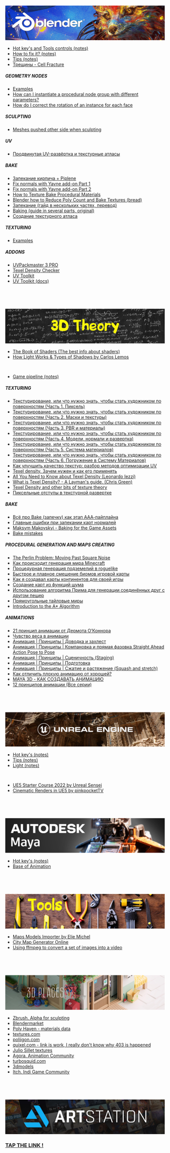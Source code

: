 ![](https://github.com/AazQsc/cg-synopsis/blob/main/blender.jpg)
- [Hot key's and Tools controls (notes)](https://github.com/AazQsc/cg-synopsis/blob/main/blender/hot-keys)
- [How to fix it? (notes)](https://github.com/AazQsc/cg-synopsis/blob/main/blender/noteshowtofixit)
- [Tips (notes)](https://github.com/AazQsc/cg-synopsis/blob/main/blender/triks)
- [Трещины - Cell Fracture](https://youtu.be/OSSzPpLUO1Q)
##### GEOMETRY NODES
- [Examples](https://github.com/AazQsc/cg-synopsis/blob/main/blender/nodes/Examples.md)
- [How can I instantiate a procedural node group with different parameters?](https://blender.stackexchange.com/questions/274485/how-can-i-instantiate-a-procedural-node-group-with-different-parameters)
- [How do I correct the rotation of an instance for each face](https://blender.stackexchange.com/questions/244669/how-do-i-correct-the-rotation-of-an-instance-for-each-face-using-geometry-nodes)
##### SCULPTING
- [Meshes pushed other side when sculpting](https://blender.stackexchange.com/questions/203658/meshes-pushed-other-side-when-sculpting)
##### UV
- [Продвинутая UV-развёртка и текстурные атласы](https://www.youtube.com/watch?v=gQZU48UtYpg)
##### BAKE
- [Запекание кирпича + Piplene](https://youtu.be/98varZf1CMQ)
- [Fix normals with Yavne add-on Part 1](https://www.youtube.com/watch?v=PBaUaF6Agfc)
- [Fix normals with Yavne add-on Part 2](https://www.youtube.com/watch?v=DYsU8EDV_fw&t=1s)
- [How to Texture Bake Procedural Materials](https://www.youtube.com/watch?v=AioskAgcU2U)
- [Blender how to Reduce Poly Count and Bake Textures (bread)](https://www.youtube.com/watch?v=Yx9TvvnxCAM)
- [Запекание (гайд в нескольких частях, перевод)](https://www.youtube.com/watch?v=hh_IaxGeo_I&list=PLW-edvk8DPoABxY7vtXFVtDt56_LFKBUb&index=1)
- [Baking (guide in several parts, original)](https://www.youtube.com/watch?v=MUTdHgif65g&list=PLn3ukorJv4vsa02LIuM_IQF-SASAZBnyi&index=1)
- [Создание текстурного атласа](https://www.youtube.com/watch?v=wA9wvNaBgEA)
##### TEXTURING
- [Examples](https://github.com/AazQsc/cg-synopsis/blob/main/blender/textures/basics-realistic-texturing.md)
##### ADDONS
- [UVPackmaster 3 PRO](https://glukoz.gumroad.com/l/uvpackmaster3)
- [Texel Density Checker](https://mrven.gumroad.com/l/CEIOR)
- [UV Toolkit](https://alexbel.gumroad.com/l/NbMya)
- [UV Toolkit (docs)](https://alexbelyakov.gitlab.io/uv-toolkit-docs/)

<br>
<br>
<br>

![](https://github.com/AazQsc/cg-synopsis/blob/main/theory.jpg)
- [The Book of Shaders (The best info about shaders)](https://thebookofshaders.com/)
- [How Light Works & Types of Shadows by Carlos Lemos](https://80.lv/articles/tutorial-how-light-works-types-of-shadows/)

<br>

- [Game pipeline (notes)](https://github.com/AazQsc/cg-synopsis/blob/main/theory/pipeline)

##### TEXTURING
- [Текстурирование, или что нужно знать, чтобы стать художником по поверхностям (Часть 1. Пиксель)](https://dtf.ru/u/3872-denis-kuznecov/209535-teksturirovanie-ili-chto-nuzhno-znat-chtoby-stat-hudozhnikom-po-poverhnostyam)
- [Текстурирование, или что нужно знать, чтобы стать художником по поверхностям (Часть 2. Маски и текстуры)](https://dtf.ru/u/3872-denis-kuznecov/210209-teksturirovanie-ili-chto-nuzhno-znat-chtoby-stat-hudozhnikom-po-poverhnostyam-chast-2-maski-i-tekstury)
- [Текстурирование, или что нужно знать, чтобы стать художником по поверхностям (Часть 3. PBR и материалы)](https://dtf.ru/u/3872-denis-kuznecov/210838-teksturirovanie-ili-chto-nuzhno-znat-chtoby-stat-hudozhnikom-po-poverhnostyam-chast-3-pbr-i-materialy)
- [Текстурирование, или что нужно знать, чтобы стать художником по поверхностям (Часть 4. Модели, нормали и развертка)](https://dtf.ru/u/3872-denis-kuznecov/211976-teksturirovanie-ili-chto-nuzhno-znat-chtoby-stat-hudozhnikom-po-poverhnostyam-chast-4-modeli-normali-i-razvertka)
- [Текстурирование, или что нужно знать, чтобы стать художником по поверхностям (Часть 5. Система материалов)](https://dtf.ru/u/3872-denis-kuznecov/213001-teksturirovanie-ili-chto-nuzhno-znat-chtoby-stat-hudozhnikom-po-poverhnostyam-chast-5-sistema-materialov)
- [Текстурирование, или что нужно знать, чтобы стать художником по поверхностям (Часть 6. Погружение в Систему Материалов)](https://dtf.ru/u/3872-denis-kuznecov/225245-teksturirovanie-ili-chto-nuzhno-znat-chtoby-stat-hudozhnikom-po-poverhnostyam-chast-6-pogruzhenie-v-sistemu-materialov)
- [Как улучшить качество текстур: разбор методов оптимизации UV](https://dtf.ru/gamedev/202100-kak-uluchshit-kachestvo-tekstur-razbor-metodov-optimizacii-uv)
- [Texel density. Зачем нужен и как его применять](https://habr.com/ru/articles/315146/)
- [All You Need to Know about Texel Density (Leonardo Iezzi)](https://www.artstation.com/artwork/qbOqP)
- [What is Texel Density? - A Layman's guide. (Chris Green)](https://www.artstation.com/artwork/qA1lDy)
- [Texel Density and other bits of texture theory](https://www.artstation.com/marketplace/p/nVn7/texel-density-and-other-bits-of-texture-theory?utm_source=artstation&utm_medium=referral&utm_campaign=homepage&utm_term=marketplace)
- [Пиксельные отступы в текстурной развертке](https://habr.com/ru/companies/plarium/articles/451794/)

##### BAKE
- [Всё про Bake (запечку) как этап ААА-пайплайна](https://dtf.ru/gamedev/96898-vse-pro-bake-zapechku-kak-etap-aaa-payplayna)
- [Главные ошибки при запекании карт нормалей](https://dtf.ru/u/224873-artcraft-school/617679-glavnye-oshibki-pri-zapekanii-kart-normaley)
- [Maksym Makovskyi - Baking for the Game Assets](https://youtu.be/z9AaC-WVJRQ)
- [Bake mistakes](https://www.youtube.com/watch?v=1rKimUt5koc)

##### PROCEDURAL GENERATION AND MAPS CREATING
- [The Perlin Problem: Moving Past Square Noise](https://noiseposti.ng/posts/2022-01-16-The-Perlin-Problem-Moving-Past-Square-Noise.html)
- [Как происходит генерация мира Minecraft](https://habr.com/ru/post/673268/)
- [Процедурная генерация подземелий в roguelike](https://habr.com/ru/articles/354826/)
- [Быстрое и плавное смешение биомов игровой карты](https://habr.com/ru/articles/566714/)
- [Как я создавал карты континентов для своей игры](https://habr.com/ru/articles/429620/)
- [Создание карт из функций шума](https://habr.com/ru/articles/430384/)
- [Использование алгоритма Прима для генерации соединённых друг с другом пещер](https://habr.com/ru/articles/537630/)
- [Прямоугольные тайловые миры](https://habr.com/ru/articles/554960/)
- [Introduction to the A* Algorithm](https://www.redblobgames.com/pathfinding/a-star/introduction.html)

##### ANIMATIONS
- [21 принцип анимации от Дермота О’Коннора](https://dtf.ru/howto/809857-perevod-21-princip-animacii-ot-dermota-o-konnora)
- [Чувство веса в анимации](https://www.youtube.com/watch?v=8m1C8C274Gk)
- [Анимация | Принципы | Доводка и захлест](https://www.youtube.com/watch?v=owDouZ44ejo&t=76s)
- [Анимация | Принципы | Компановка и прямая фазовка Straight Ahead Action Pose to Pose](https://www.youtube.com/watch?v=cV--m_oGwAY)
- [Анимация | Принципы | Сценичность (Staging)](https://www.youtube.com/watch?v=2mVnVBI61UY&t=144s)
- [Анимация | Принципы | Подготовка](https://www.youtube.com/watch?v=lmJqPjT5upk&t=87s)
- [Анимация | Принципы | Сжатие и растяжение (Squash and stretch)](https://www.youtube.com/watch?v=BL40PbAIaII&t=211s)
- [Как отличить плохую анимацию от хорошей?](https://www.youtube.com/watch?v=nMS6ZwyhOjE)
- [MAYA 3D - КАК СОЗДАВАТЬ АНИМАЦИЮ](https://www.youtube.com/watch?v=nWnUEKFqBJ8)
- [12 принципов анимации (Все серии)](https://www.youtube.com/watch?v=uDqjIdI4bF4)

<br>
<br>
<br>

![](https://github.com/AazQsc/cg-synopsis/blob/main/unreal.jpg)
- [Hot key's (notes)](https://github.com/AazQsc/cg-synopsis/blob/main/unreal5/hot-keys)
- [Tips (notes)](https://github.com/AazQsc/cg-synopsis/blob/main/unreal5/notes.md)
- [Light (notes)](https://github.com/AazQsc/cg-synopsis/blob/main/unreal5/light)

<br>

- [UE5 Starter Course 2022 by Unreal Sensei](https://youtu.be/k-zMkzmduqI)
- [Cinematic Renders in UE5 by pinkpocketTV](https://youtu.be/GHFq4Dj7sVs)

<br>
<br>
<br>

![](https://github.com/AazQsc/cg-synopsis/blob/main/maya.jpg)
- [Hot key's (notes)](https://github.com/AazQsc/cg-synopsis/blob/main/maya/maya-hot)
- [Base of Animation](https://youtu.be/PaRkXr8d-SI)

<br>
<br>
<br>

![](https://github.com/AazQsc/cg-synopsis/blob/main/tools.jpg)
- [Maps Models Importer by Elie Michel](https://github.com/eliemichel/MapsModelsImporter)
- [City Map Generator Online](https://maps.probabletrain.com/#/)
- [Using ffmpeg to convert a set of images into a video](https://hamelot.io/visualization/using-ffmpeg-to-convert-a-set-of-images-into-a-video/)

<br>
<br>
<br>

![](https://github.com/AazQsc/cg-synopsis/blob/main/3dplaces.jpg)
- [Zbrush. Alpha for sculpting](https://pixologic.com/zbrush/downloadcenter/alpha/#prettyPhoto)
- [Blendermarket](https://blendermarket.com/)
- [Poly Haven - materials data](https://polyhaven.com/)
- [textures.com](https://www.textures.com/)
- [poliigon.com](https://www.poliigon.com/)
- [quixel.com - link is work, I really don't know why 403 is happened](https://quixel.com/megascans/home)
- [Julio Sillet textures](https://juliosillet.gumroad.com/)
- [Agora. Animation Community](https://agora.community/)
- [turbosquid.com](https://www.turbosquid.com/ru/)
- [3dmodels](https://3dmodels.ru/)
- [Itch. Indi Game Community](https://itch.io/)

<br>
<br>
<br>

![](https://github.com/AazQsc/cg-synopsis/blob/main/artstation.jpg)
### [TAP THE LINK !](https://www.artstation.com/nalegke)
